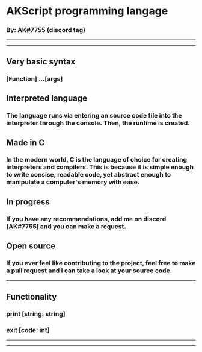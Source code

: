 # AKScript programming langage
### By: AK#7755 (discord tag)
---
---
## Very basic syntax
### [Function] ...[args]

## Interpreted language
### The language runs via entering an source code file into the interpreter through the console. Then, the runtime is created.

## Made in C
### In the modern world, C is the language of choice for creating interpreters and compilers. This is because it is simple enough to write consise, readable code, yet abstract enough to manipulate a computer's memory with ease.

## In progress
### If you have any recommendations, add me on discord (AK#7755) and you can make a request.

## Open source
### If you ever feel like contributing to the project, feel free to make a pull request and I can take a look at your source code.
---
## Functionality
### print [string: string]
### exit [code: int]
---
---

